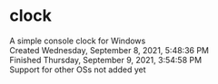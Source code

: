 # clock
 A simple console clock for Windows  
 Created Wednesday, ‎September ‎8, ‎2021, ‏‎5:48:36 PM  
 Finished Thursday, ‎September ‎9, ‎2021, ‏‎3:54:58 PM  
 Support for other OSs not added yet